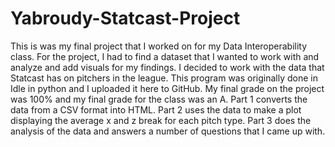 # Yabroudy-Statcast-Project
This is was my final project that I worked on for my Data Interoperability class. For the project, I had to find a dataset that I wanted to work with and analyze and add visuals for my findings. I decided to work with the data that Statcast has on pitchers in the league. This program was originally done in Idle in python and I uploaded it here to GitHub. My final grade on the project was 100% and my final grade for the class was an A.
Part 1 converts the data from a CSV format into HTML.
Part 2 uses the data to make a plot displaying the average x and z break for each pitch type. 
Part 3 does the analysis of the data and answers a number of questions that I came up with. 
